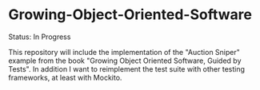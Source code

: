 # Growing-Object-Oriented-Software
Status: In Progress

This repository will include the implementation of the "Auction Sniper" example from the book "Growing Object Oriented Software, Guided by Tests". In addition I want to reimplement the test suite with other testing frameworks, at least with Mockito.
